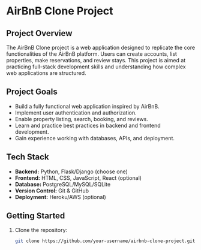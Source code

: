 # AirBnB Clone Project

## Project Overview
The AirBnB Clone project is a web application designed to replicate the core functionalities of the AirBnB platform. Users can create accounts, list properties, make reservations, and review stays. This project is aimed at practicing full-stack development skills and understanding how complex web applications are structured.

## Project Goals
- Build a fully functional web application inspired by AirBnB.
- Implement user authentication and authorization.
- Enable property listing, search, booking, and reviews.
- Learn and practice best practices in backend and frontend development.
- Gain experience working with databases, APIs, and deployment.

## Tech Stack
- **Backend:** Python, Flask/Django (choose one)
- **Frontend:** HTML, CSS, JavaScript, React (optional)
- **Database:** PostgreSQL/MySQL/SQLite
- **Version Control:** Git & GitHub
- **Deployment:** Heroku/AWS (optional)

## Getting Started
1. Clone the repository:
   ```bash
   git clone https://github.com/your-username/airbnb-clone-project.git

